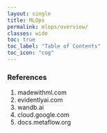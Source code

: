 ```yaml
---
layout: single
title: MLOps
permalink: mlops/overview/
classes: wide
toc: true
toc_label: "Table of Contents"
toc_icon: "cog"
---
```






### References
1. madewithml.com
2. evidentlyai.com
3. wandb.ai
4. cloud.google.com
5. docs.metaflow.org